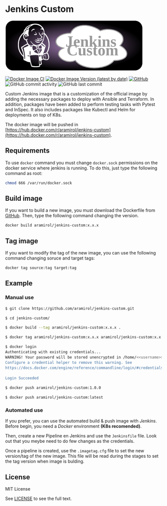 # Jenkins Custom

![](images/jenkins-custom.png)

[![Docker Image CI](https://github.com/aramirol/jenkins-custom/actions/workflows/docker-image.yml/badge.svg)](https://github.com/aramirol/jenkins-custom/actions/workflows/docker-image.yml)
[![Docker Image Version (latest by date)](https://img.shields.io/docker/v/aramirol/jenkins-custom?logo=docker&logoColor=lightgrey)](https://hub.docker.com/r/aramirol/jenkins-custom)
[![GitHub](https://img.shields.io/github/license/aramirol/jenkins-custom?logo=github&logoColor=lightgrey)](https://github.com/aramirol/jenkins-custom/blob/main/LICENSE)
![GitHub commit activity](https://img.shields.io/github/commit-activity/m/aramirol/jenkins-custom)
![GitHub last commit](https://img.shields.io/github/last-commit/aramirol/jenkins-custom)

Custom Jenkins image that is a customization of the official image by adding the necessary packages to deploy with Ansible and Terraform. In addition, packages have been added to perform testing tasks with Pytest and InSpec. It also includes packages like Kubectl and Helm for deployments on top of K8s.

The docker image will be pushed in [https://hub.docker.com/r/aramirol/jenkins-custom](https://hub.docker.com/r/aramirol/jenkins-custom).

## Requirements

To use `docker` command you must change `docker.sock` permissions on the docker service where jenkins is running. To do this, just type the following command as root:

```sh
chmod 666 /var/run/docker.sock
```

## Build image

If you want to build a new image, you must download the Dockerfile from [GitHub](https://github.com/aramirol/jenkins-custom). Then, type the following command changing the version.

```sh
docker build aramirol/jenkins-custom:x.x.x
```

## Tag image
If you want to modify the tag of the new image, you can use the following command changing soruce and target tags:

```sh
docker tag source:tag target:tag
```

## Example
### Manual use
```sh
$ git clone https://github.com/aramirol/jenkins-custom.git
```
```sh
$ cd jenkins-custom/
```
```sh
$ docker build --tag aramirol/jenkins-custom:x.x.x .
```
```sh
$ docker tag aramirol/jenkins-custom:x.x.x aramirol/jenkins-custom:x.x.y
```
```sh
$ docker login
Authenticating with existing credentials...
WARNING! Your password will be stored unencrypted in /home/<<username>>/.docker/config.json.
Configure a credential helper to remove this warning. See
https://docs.docker.com/engine/reference/commandline/login/#credentials-store

Login Succeeded
```
```sh
$ docker push aramirol/jenkins-custom:1.0.0
```
```sh
$ docker push aramirol/jenkins-custom:latest
```

### Automated use
If you prefer, you can use the automated build & push image with *Jenkins*. Before begin, you need a *Docker* environment **(K8s recomended)**.

Then, create a new Pipeline en Jenkins and use the `Jenkinsfile` file. Look out that you meybe need to do few changes as the credentials.

Once a pipeline is created, use the `.imagetag.cfg` file to set the new version/tag of the new image. This file will be read during the stages to set the tag version when image is bulding.

## License

MIT License

See [LICENSE](https://github.com/aramirol/jenkins-custom/blob/main/LICENSE) to see the full text.
